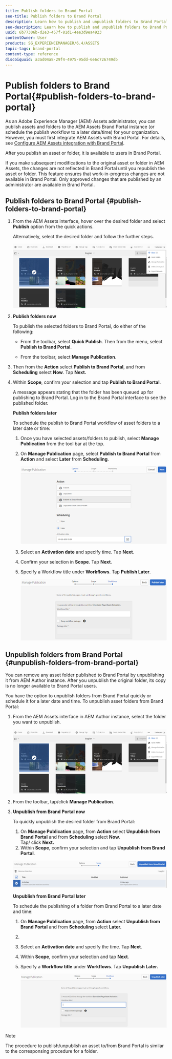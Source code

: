 ```yaml
---
title: Publish folders to Brand Portal
seo-title: Publish folders to Brand Portal
description: Learn how to publish and unpublish folders to Brand Portal.
seo-description: Learn how to publish and unpublish folders to Brand Portal.
uuid: 6b77306b-d2e3-457f-81d1-4ee3d9ea4923
contentOwner: User
products: SG_EXPERIENCEMANAGER/6.4/ASSETS
topic-tags: brand-portal
content-type: reference
discoiquuid: a3ad04a8-29f4-4975-95dd-6e6c726749db
---
```


# Publish folders to Brand Portal{#publish-folders-to-brand-portal}

As an Adobe Experience Manager (AEM) Assets administrator, you can publish assets and folders to the AEM Assets Brand Portal instance (or schedule the publish workflow to a later date/time) for your organization. However, you must first integrate AEM Assets with Brand Portal. For details, see [Configure AEM Assets integration with Brand Portal](brand-portal-configuring-integration.md).

After you publish an asset or folder, it is available to users in Brand Portal.

If you make subsequent modifications to the original asset or folder in AEM Assets, the changes are not reflected in Brand Portal until you republish the asset or folder. This feature ensures that work-in-progress changes are not available in Brand Portal. Only approved changes that are published by an administrator are available in Brand Portal.

## Publish folders to Brand Portal {#publish-folders-to-brand-portal}

1. From the AEM Assets interface, hover over the desired folder and select **Publish** option from the quick actions.

   Alternatively, select the desired folder and follow the further steps.

   ![](assets/publish2bp.png)

1. **Publish folders now**

   To publish the selected folders to Brand Portal, do either of the following:

    * From the toolbar, select **Quick Publish**. Then from the menu, select **Publish to Brand Portal**.
    
    * From the toolbar, select **Manage Publication**.

1. Then from the **Action** select **Publish to Brand Portal**, and from **Scheduling** select **Now**. Tap **Next.**
1. Within **Scope**, confirm your selection and tap **Publish to Brand Portal**.

   A message appears stating that the folder has been queued up for publishing to Brand Portal. Log in to the Brand Portal interface to see the published folder.

   **Publish folders later**

   To schedule the publish to Brand Portal workflow of asset folders to a later date or time:

    1. Once you have selected assets/folders to publish, select **Manage Publication** from the tool bar at the top.
    1. On **Manage Publication** page, select **Publish to Brand Portal** from **Action** and select **Later** from **Scheduling**.
    
       ![](assets/publishlaterbp.png)

    1. Select an **Activation date** and specify time. Tap **Next**.
    1. Confirm your selection in **Scope**. Tap **Next**.
    1. Specify a Workflow title under **Workflows**. Tap **Publish Later**.
    
       ![](assets/manageschedulepub.png)

## Unpublish folders from Brand Portal {#unpublish-folders-from-brand-portal}

You can remove any asset folder published to Brand Portal by unpublishing it from AEM Author instance. After you unpublish the original folder, its copy is no longer available to Brand Portal users.

You have the option to unpublish folders from Brand Portal quickly or schedule it for a later date and time. To unpublish asset folders from Brand Portal:

1. From the AEM Assets interface in AEM Author instance, select the folder you want to unpublish.

   ![](assets/publish2bp-1.png)

1. From the toolbar, tap/click **Manage Publication**.  

1. **Unpublish from Brand Portal now**

   To quickly unpublish the desired folder from Brand Portal:

    1. On **Manage Publication** page, from **Action** select **Unpublish from Brand Portal** and from **Scheduling** select **Now**.  
       Tap/ click **Next.**
    1. Within **Scope**, confirm your selection and tap **Unpublish from Brand Portal**.

   ![](assets/confirm-unpublish.png)

   **Unpublish from Brand Portal later**

   To schedule the publishing of a folder from Brand Portal to a later date and time:

    1. On **Manage Publication** page, from **Action** select **Unpublish from Brand Portal** and from **Scheduling** select **Later.**
    1. 
    1. Select an **Activation date** and specify the time. Tap **Next**.
    1. Within **Scope**, confirm your selection and tap **Next**.
    1. Specify a **Workflow title** under **Workflows**. Tap **Unpublish Later.**
    
       ![](assets/unpublishworkflows.png)

>[!NOTE]
>
>The procedure to publish/unpublish an asset to/from Brand Portal is similar to the corresponsing procedure for a folder.

